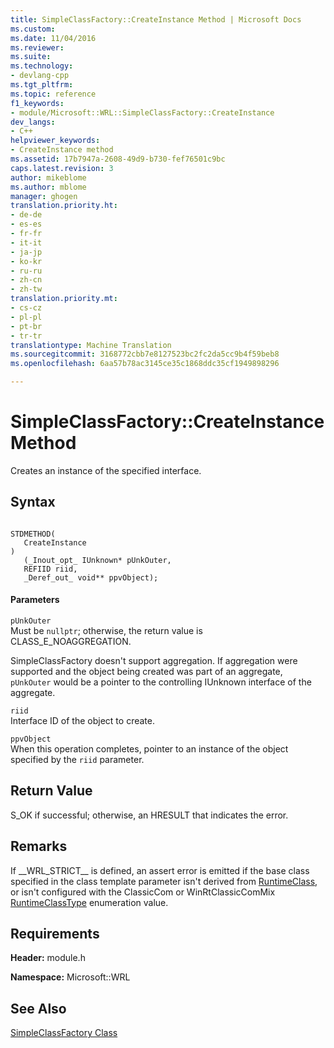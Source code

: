```yaml
---
title: SimpleClassFactory::CreateInstance Method | Microsoft Docs
ms.custom: 
ms.date: 11/04/2016
ms.reviewer: 
ms.suite: 
ms.technology:
- devlang-cpp
ms.tgt_pltfrm: 
ms.topic: reference
f1_keywords:
- module/Microsoft::WRL::SimpleClassFactory::CreateInstance
dev_langs:
- C++
helpviewer_keywords:
- CreateInstance method
ms.assetid: 17b7947a-2608-49d9-b730-fef76501c9bc
caps.latest.revision: 3
author: mikeblome
ms.author: mblome
manager: ghogen
translation.priority.ht:
- de-de
- es-es
- fr-fr
- it-it
- ja-jp
- ko-kr
- ru-ru
- zh-cn
- zh-tw
translation.priority.mt:
- cs-cz
- pl-pl
- pt-br
- tr-tr
translationtype: Machine Translation
ms.sourcegitcommit: 3168772cbb7e8127523bc2fc2da5cc9b4f59beb8
ms.openlocfilehash: 6aa57b78ac3145ce35c1868ddc35cf1949898296

---
```

# SimpleClassFactory::CreateInstance Method
Creates an instance of the specified interface.  
  
## Syntax  
  
```  
  
STDMETHOD(  
   CreateInstance  
)  
   (_Inout_opt_ IUnknown* pUnkOuter,   
   REFIID riid,   
   _Deref_out_ void** ppvObject);  
```  
  
#### Parameters  
 `pUnkOuter`  
 Must be `nullptr`; otherwise, the return value is CLASS_E_NOAGGREGATION.  
  
 SimpleClassFactory doesn't support aggregation. If aggregation were supported and the object being created was part of an aggregate, `pUnkOuter` would be a pointer to the controlling IUnknown interface of the aggregate.  
  
 `riid`  
 Interface ID of the object to create.  
  
 `ppvObject`  
 When this operation completes, pointer to an instance of the object specified by the `riid` parameter.  
  
## Return Value  
 S_OK if successful; otherwise, an HRESULT that indicates the error.  
  
## Remarks  
 If __WRL_STRICT\_\_ is defined, an assert error is emitted if the base class specified in the class template parameter isn't derived from [RuntimeClass](../windows/runtimeclass-class.md), or isn't configured with the ClassicCom or WinRtClassicComMix [RuntimeClassType](../windows/runtimeclasstype-enumeration.md) enumeration value.  
  
## Requirements  
 **Header:** module.h  
  
 **Namespace:** Microsoft::WRL  
  
## See Also  
 [SimpleClassFactory Class](../windows/simpleclassfactory-class.md)


<!--HONumber=Jan17_HO2-->


